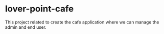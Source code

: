 # lover-point-cafe
This project related to create the cafe application where we can manage the admin and end user.
